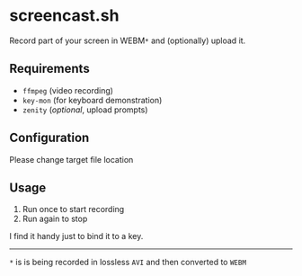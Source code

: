 # screencast.sh

Record part of your screen in WEBM`*` and (optionally) upload it.

## Requirements
 - `ffmpeg` (video recording)
 - `key-mon` (for keyboard demonstration)
 - `zenity` (*optional*, upload prompts)
 
## Configuration

Please change target file location

## Usage

1. Run once to start recording
2. Run again to stop

I find it handy just to bind it to a key.

---

`*` is is being recorded in lossless `AVI` and then converted to `WEBM`

